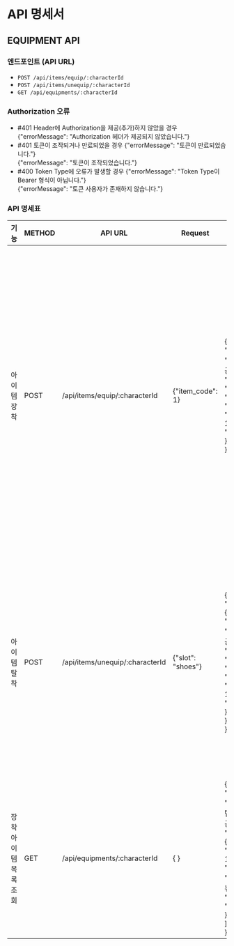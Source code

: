 # API 명세서

## EQUIPMENT API

### 엔드포인트 (API URL)
- `POST /api/items/equip/:characterId`
- `POST /api/items/unequip/:characterId`
- `GET /api/equipments/:characterId`

### Authorization 오류

- #401 Header에 Authorization을 제공(추가)하지 않았을 경우
{"errorMessage": "Authorization 헤더가 제공되지 않았습니다."}
- #401 토큰이 조작되거나 만료되었을 경우
{"errorMessage": "토큰이 만료되었습니다."}<br>
{"errorMessage": "토큰이 조작되었습니다."}
- #400 Token Type에 오류가 발생할 경우
{"errorMessage": "Token Type이 Bearer 형식이 아닙니다."}<br>
{"errorMessage": "토큰 사용자가 존재하지 않습니다."}

### API 명세표

| 기능    | METHOD   | API URL    |Request| Response| Response Error|
|---------------|---------------|---------------|---------------|---------------|---------------|
|아이템 장착 | POST  | /api/items/equip/:characterId | {"item_code": 1}| {<br>"message": "아이템 장착 성공",<br>"stats": {<br>"name": "A1",<br>"health": 600,<br>"power": 151,<br>"defense": 101,<br>"dex": 100<br>}<br>}| #403 로그인한 계정의 캐릭터가 아닐 경우<br>{ "errorMessage": "본 계정에서 해당 캐릭터를 찾을 수 없습니다." }<br><br>#404 인벤토리에 해당 아이템이 없거나 장착할 수 없는 아이템일 경우<br>{"errorMessage": "인벤토리에서 해당 아이템을 찾을 수 없습니다."}<br>{ "errorMessage": '장착할 수 없는 아이템입니다.' }<br><br>#409 이미 같은 아이템을 착용한 경우<br>{"errorMessage": "해당 아이템은 이미 장착 중입니다."}<br><br>#Authorization 오류 참고|
|아이템 탈착 | POST  | /api/items/unequip/:characterId | {"slot": "shoes"}| {<br>"unequipItem": {<br>"message": "아이템 탈착 성공.",<br>"stats": {<br>"name": "A1",<br>"health": 600,<br>"power": 151,<br>"defense": 101,<br>"dex": 100<br>}<br>}<br>}| #403 로그인한 계정의 캐릭터가 아닐 경우<br>{ "errorMessage": "본 계정에서 해당 캐릭터를 찾을 수 없습니다." }<br><br>#404 해당 슬롯이 존재하지 않거나 장착 중인 아이템이 없을 경우.<br>{"errorMessage": "해당 슬롯은 존재하지 않습니다."}<br>{"errorMessage": "해당 슬롯에 장착 중인 아이템이 없습니다."}<br><br>#Authorization 오류 참고|
|장착 아이템 목록 조회 | GET  | /api/equipments/:characterId  | { }| {<br>"message": "장착 중인 아이템 목록 조회 성공!",<br>"items": [<br>{<br>"item_code": 1,<br>"item_name": "파멸의 반지_리뉴얼2",<br>"item_slot": "accessories"<br>}<br>]<br>}| #404 해당 캐릭터가 존재하지 않을 경우<br>{ "errorMessage": "해당 캐릭터는 존재하지 않습니다." }|